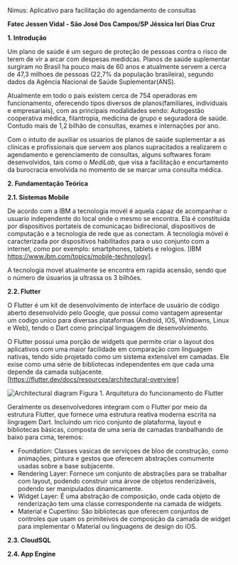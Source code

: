 Nimus: Aplicativo para facilitação do agendamento de consultas


**Fatec Jessen Vidal - São José Dos Campos/SP**
**Jéssica Isri Dias Cruz**

**1. Introdução**


Um plano de saúde é um seguro de proteção de pessoas contra o risco de terem de vir a arcar com despesas medidcas. 
Planos de saúde suplementar surgiram no Brasil ha pouco mais de 60 anos e atualmente servem a cerca de 47,3 milhoes de pessoas (22,7% da população brasileira), segundo dados da Agência Nacional de Saúde Suplementar(ANS). 


Atualmente em todo o país existem cerca de 754 operadoras em funcionamento, oferecendo tipos diversos de planos(familiares, individuais e empresariais), com as principais modalidades sendo: Autogestão cooperativa médica, filantropia, medicina de grupo e seguradora de saúde. 
Contudo mais de 1,2 bilhão de consultas, exames e internações por ano.


Com o intuito de auxiliar os usuarios de planos de saúde suplementar a as clinicas e profissionais que servem  aos planos supracitados a realizarem o agendamento e gerenciamento de consultas, alguns softwares foram desenvolvidos, tais como  o *MediLab*, que visa a facilitação e encurtamento da burocracia envolvida no momento de se marcar uma consulta médica.


**2. Fundamentação Teórica**


**2.1. Sistemas Mobile**


De acordo com a IBM a tecnologia movél é aquela capaz de acompanhar o usuario independente do local onde o mesmo se encontra. Ela é constituida por dispositivos portateis de comunicaçao bidirecional, dispositivos de computação e a tecnologia de rede que as conectam.
A tecnologia móvel é caracterizada por dispositivos habilitados para o uso conjunto com a internet, como por exemplo: smartphones, tablets e relogios. [IBM https://www.ibm.com/topics/mobile-technology].




A tecnologia movel atualmente se encontra em rapida acensão, sendo que o número  de úsuarios ja ultrassa os 3 bilhões.



**2.2. Flutter**

O Flutter é um kit de desenvolvimento de interface de usuário de código aberto desenvolvido pelo Google, que possui como vantagem apresentar um codigo unico para diversas plataformas (Android, IOS, Windowns, Linux e Web), tendo o Dart como principal linguagem de desenvolvimento.

O Flutter possui uma porção de widgets que permite criar o layout dos aplicativos com uma maior facilidade em comparação com linguagem nativas, tendo sido projetado como um sistema extensível em camadas. Ele exise como uma série de bibliotecas independentes em que cada uma depende da camada subjacente. [https://flutter.dev/docs/resources/architectural-overview]

![Architectural
diagram](https://flutter.dev/images/arch-overview/archdiagram.png)
                                       Figura 1. Arquitetura do funcionamento do Flutter
                                       
Geralmente os desenvolvedores integram com o Flutter por meio da estrutura Flutter, que fornece uma estrutura reativa  moderna escrita na lingragem Dart. Incluindo um rico conjunto de plataforma, layout e bibliotecas básicas, composta de uma seria de camadas tranbalhando de baixo para cima, teremos:

 - Foundation: Classes vasicas de serviçoes de bloo de construção, como animações, pintura e gestos que oferecem abstrações comumente usadas sobre a base subjacente.
 - Rendering Layer: Fornece um conjunto de abstrações para se trabalhar com layout, podendo construir uma árvoe de objetos renderizáveis, podendo ser manipulados dinamicamente.
 - Widget Layer: É uma abstração de composição, onde cada objeto de renderização tem uma classe correspondente na camada de widgets.
 - Material e Cupertino: São bibliotecas que oferecem conjuntos de controles que usam os primiteivos de composição da camada de widget para implementar o Material ou linguagens de design do iOS.

 **2.3. CloudSQL**
 
 **2.4. App Engine**
